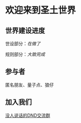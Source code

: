 # 欢迎来到圣土世界

## 世界建设进度

世设部分：*在做了*

规则部分：*大致完成*

## 参与者

匿名朋友、量子点、狼仔

## 加入我们

[没人说话的DND交流群](https://jq.qq.com/?_wv=1027&k=5Iu0KID "上东研·跑团的里技")
